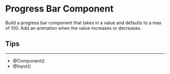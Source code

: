 # Progress Bar Component

Build a progress bar component that takes in a value and defaults to a max of 100. Add an animation when the value increases or decreases.

## Tips
---
- @Component()
- @Input()
